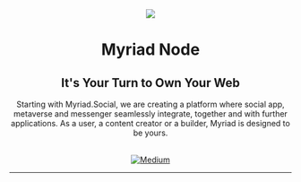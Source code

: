 <div align="center">
<img src="https://avatars.githubusercontent.com/u/80524516?s=200&v=4">
</div>

<div align="Center">
<h1>Myriad Node</h1>
<h2>It's Your Turn to Own Your Web</h2>
Starting with Myriad.Social, we are creating a platform where social app, metaverse and messenger seamlessly integrate, together and with further applications. As a user, a content creator or a builder, Myriad is designed to be yours.

<br>
<br>

[![Medium](https://img.shields.io/badge/Medium-Myriad-brightgreen?logo=medium)](https://medium.com/@myriadsocial.blog)

</div>

---
